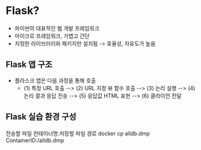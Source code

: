 # Flask?
- 파이썬의 대표적인 웹 개발 프레임워크
- 마이크로 프레임워크, 가볍고 간단
- 지정한 라이브러리와 패키지만 설치됨 -> 효율성, 자유도가 높음

## Flask 앱 구조
- 플라스크 앱은 다음 과정을 통해 호출
   - (1) 특정 URL 호출 --> (2) URL 지정 뷰 함수 호출 --> (3) 논리 실행 --> 
     (4) 논리 결과 응답 전송 --> (5) 응답값 HTML 표현 --> (6) 클라이언 전달 


## Flask 실습 환경 구성




####
전송할 파일  컨테이너명:저장할 파일 경로
docker cp alldb.dmp ContainerID:/alldb.dmp
